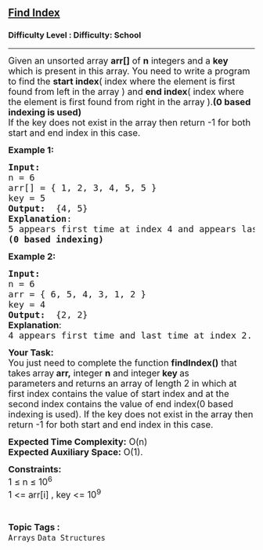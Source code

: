 <h2><a href="https://www.geeksforgeeks.org/problems/find-index4752/1?page=1&difficulty%5B%5D=-2&category%5B%5D=Arrays&sortBy=">Find Index</a></h2><h3>Difficulty Level : Difficulty: School</h3><hr><div class="problems_problem_content__Xm_eO"><p><span style="font-size: 18px;">Given an unsorted array <strong>arr[]</strong> of <strong>n</strong> integers and a <strong>key</strong> which is present in this array. You need to write a program to find the <strong>start index</strong>( index where the element is first found from left in the array ) and <strong>end index</strong>( index where the element is first found from right in the array ).<strong>(0 based indexing is used)</strong><br></span><span style="font-size: 18px;">If the key does not exist in the array then return -1 for both start and end index in this case.</span></p>
<p><span style="font-size: 18px;"><strong>Example 1:</strong></span></p>
<pre><span style="font-size: 18px;"><strong>Input:</strong>
n = 6
arr[] = { 1, 2, 3, 4, 5, 5 }
key = 5
<strong>Output:</strong>  {4, 5}
<strong>Explanation</strong>:
5 appears first time at index 4 and appears last time at index 5.
<strong>(0 based indexing)</strong>
</span></pre>
<p><span style="font-size: 18px;"><strong>Example 2:</strong></span></p>
<pre><span style="font-size: 18px;"><strong>Input:
</strong>n = 6
arr = { 6, 5, 4, 3, 1, 2 }
key = 4
<strong>Output:</strong>  {2, 2} <br><strong style="font-family: -apple-system, BlinkMacSystemFont, 'Segoe UI', Roboto, Oxygen, Ubuntu, Cantarell, 'Open Sans', 'Helvetica Neue', sans-serif;">Explanation</strong><span style="font-family: -apple-system, BlinkMacSystemFont, 'Segoe UI', Roboto, Oxygen, Ubuntu, Cantarell, 'Open Sans', 'Helvetica Neue', sans-serif;">:<br></span></span><span style="font-size: 18px;">4 appears first time and last time at index 2.</span></pre>
<p><span style="font-size: 18px;"><strong>Your Task:</strong><br>You just need to complete the function <strong>findIndex()</strong> that takes<strong> </strong>array<strong> arr,</strong> integer <strong>n</strong> and integer<strong> key </strong>as parameters<strong>&nbsp;</strong>and returns an array of length 2 in which at first index contains the value of start index and at the second index contains the value of end index(0 based indexing is used). If the key does not exist in the array then return -1 for both start and end index in this case.</span></p>
<p><span style="font-size: 18px;"><strong>Expected Time Complexity:</strong> O(n)<br><strong>Expected Auxiliary Space:</strong> O(1).</span></p>
<p><span style="font-size: 18px;"><strong>Constraints:</strong><br>1 ≤ n ≤ 10<sup>6</sup><br>1 &lt;= arr[i] , key &lt;= 10<sup>9</sup>&nbsp;</span></p></div><br><p><span style=font-size:18px><strong>Topic Tags : </strong><br><code>Arrays</code>&nbsp;<code>Data Structures</code>&nbsp;